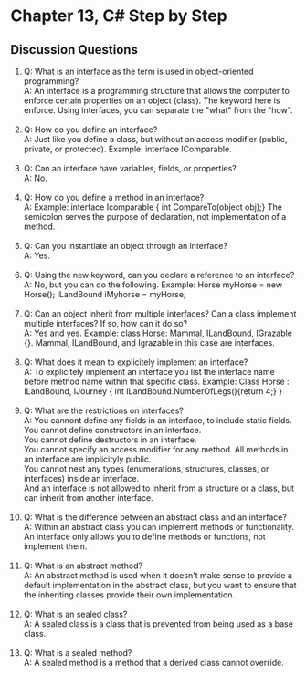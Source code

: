 # Chapter 13, C# Step by Step

## Discussion Questions

1. Q: What is an interface as the term is used in object-oriented programming?  
   A: An interface is a programming structure that allows the computer to enforce certain properties on an object (class). The keyword here is enforce. Using interfaces, you can separate the "what" from the "how".<br><br>
1. Q: How do you define an interface?  
   A: Just like you define a class, but without an access modifier (public, private, or protected). Example: interface IComparable.<br><br> 
1. Q: Can an interface have variables, fields, or properties?  
   A: No.<br><br> 
1. Q: How do you define a method in an interface?  
   A: Example: interface Icomparable { int CompareTo(object obj);} The semicolon serves the purpose of declaration, not implementation of a method.<br><br> 
1. Q: Can you instantiate an object through an interface?  
   A: Yes.<br><br> 
1. Q: Using the new keyword, can you declare a reference to an interface?  
   A: No, but you can do the following. Example: Horse myHorse = new Horse(); ILandBound iMyhorse = myHorse;<br><br> 
1. Q: Can an object inherit from multiple interfaces? Can a class implement multiple interfaces? If so, how can it do so?  
   A: Yes and yes. Example: class Horse: Mammal, ILandBound, IGrazable {}. Mammal, ILandBound, and Igrazable in this case are interfaces.<br><br> 
1. Q: What does it mean to explicitely implement an interface?  
   A: To explicitely implement an interface you list the interface name before method name within that specific class. Example: Class Horse : ILandBound, IJourney { int ILandBound.NumberOfLegs(){return 4;} }<br><br> 
1. Q: What are the restrictions on interfaces?  
   A: You cannont define any fields in an interface, to include static fields.  
      You cannot define constructors in an interface.  
	  You cannot define destructors in an interface.  
	  You cannot specify an access modifier for any method. All methods in an interface are implicityly public.  
	  You cannot nest any types (enumerations, structures, classes, or interfaces) inside an interface.  
	  And an interface is not allowed to inherit from a structure or a class, but can inherit from another interface.<br><br> 
1. Q: What is the difference between an abstract class and an interface?  
   A: Within an abstract class you can implement methods or functionality. An interface only allows you to define methods or functions, not implement them.<br><br> 
1. Q: What is an abstract method?  
   A: An abstract method is used when it doesn't make sense to provide a default implementation in the abstract class, but you want to ensure that the inheriting classes provide their own implementation.<br><br> 
1. Q: What is an sealed class?  
   A: A sealed class is a class that is prevented from being used as a base class.<br><br> 
1. Q: What is a sealed method?  
   A: A sealed method is a method that a derived class cannot override.<br><br> 
